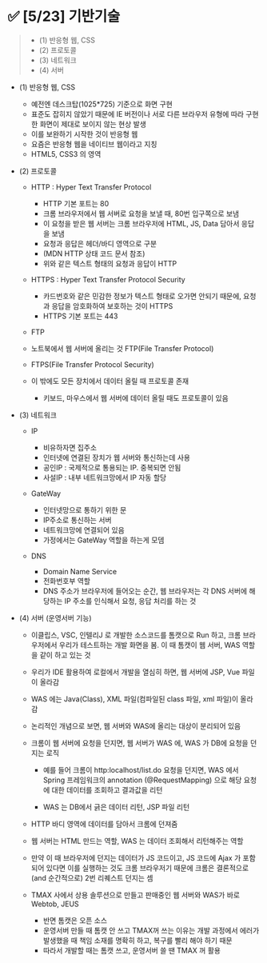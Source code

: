 # ✅ [5/23] 기반기술

> - (1) 반응형 웹, CSS
> - (2) 프로토콜
> - (3) 네트워크
> - (4) 서버



- (1) 반응형 웹, CSS
  - 예전엔 데스크탑(1025*725) 기준으로 화면 구현
  - 표준도 잡히지 않았기 때문에 IE 버전이나 서로 다른 브라우저 유형에 따라 구현한 화면이 제대로 보이지 않는 현상 발생
  - 이를 보완하기 시작한 것이 반응형 웹
  - 요즘은 반응형 웹을 네이티브 웹이라고 지칭
  - HTML5, CSS3 의 영역



- (2) 프로토콜

  - HTTP : Hyper Text Transfer Protocol
    - HTTP 기본 포트는 80
    - 크롬 브라우저에서 웹 서버로 요청을 보낼 때, 80번 입구쪽으로 보냄
    - 이 요청을 받은 웹 서버는 크롬 브라우저에 HTML, JS, Data 담아서 응답을 보냄
    - 요청과 응답은 헤더/바디 영역으로 구분
    - (MDN HTTP 상태 코드 문서 참조)
    - 위와 같은 텍스트 형태의 요청과 응답이 HTTP
  - HTTPS : Hyper Text Transfer Protocol Security
    - 카드번호와 같은 민감한 정보가 텍스트 형태로 오가면 안되기 때문에, 요청과 응답을 암호화하여 보호하는 것이 HTTPS 
    - HTTPS 기본 포트는 443

  -  FTP
    - 노트북에서 웹 서버에 올리는 것 FTP(File Transfer Protocol)
    - FTPS(File Transfer Protocol Security)
  - 이 밖에도 모든 장치에서 데이터 올릴 때 프로토콜 존재
    - 키보드, 마우스에서 웹 서버에 데이터 올릴 때도 프로토콜이 있음



- (3) 네트워크

  - IP
    - 비유하자면 집주소
    - 인터넷에 연결된 장치가 웹 서버와 통신하는데 사용
    - 공인IP : 국제적으로 통용되는 IP. 중복되면 안됨
    - 사설IP : 내부 네트워크망에서 IP 자동 할당

  - GateWay
    - 인터넷망으로 통하기 위한 문
    - IP주소로 통신하는 서버
    - 네트워크망에 연결되어 있음
    - 가정에서는 GateWay 역할을 하는게 모뎀 

  - DNS
    - Domain Name Service
    - 전화번호부 역할
    - DNS 주소가 브라우저에 들어오는 순간, 웹 브라우저는 각 DNS 서버에 해당하는 IP 주소를 인식해서 요청, 응답 처리를 하는 것

 

- (4) 서버 (운영서버 기능)

  - 이클립스, VSC, 인텔리J 로 개발한 소스코드를 톰캣으로 Run 하고, 크롬 브라우저에서 우리가 테스트하는 개발 화면을 봄. 이 때 톰캣이 웹 서버, WAS 역할을 같이 하고 있는 것

  - 우리가 IDE 활용하여 로컬에서 개발을 열심히 하면, 웹 서버에 JSP, Vue 파일이 올라감

  - WAS 에는 Java(Class), XML 파일(컴파일된 class 파일, xml 파일)이 올라감

  - 논리적인 개념으로 보면, 웹 서버와 WAS에 올리는 대상이 분리되어 있음

  - 크롬이 웹 서버에 요청을 던지면, 웹 서버가 WAS 에, WAS 가 DB에 요청을 던지는 로직

    - 예를 들어 크롬이 http:localhost/list.do 요청을 던지면, WAS 에서 Spring 프레임워크의 annotation (@RequestMapping) 으로 해당 요청에 대한 데이터를 조회하고 결과값을 리턴

    - WAS 는 DB에서 긁은 데이터 리턴, JSP 파일 리턴

  - HTTP 바디 영역에 데이터를 담아서 크롬에 던져줌

  - 웹 서버는 HTML 만드는 역할, WAS 는 데이터 조회해서 리턴해주는 역할

  - 만약 이 때 브라우저에 던지는 데이터가 JS 코드이고, JS 코드에 Ajax 가 포함되어 있다면 이를 실행하는 것도 크롬 브라우저기 때문에 크롬은 결론적으로(and 순간적으로) 2번 리퀘스트 던지는 셈

  - TMAX 사에서 상용 솔루션으로 만들고 판매중인 웹 서버와 WAS가 바로 Webtob, JEUS
    - 반면 톰캣은 오픈 소스
    - 운영서버 만들 때 톰캣 안 쓰고 TMAX꺼 쓰는 이유는 개발 과정에서 에러가 발생했을 때 책임 소재를 명확히 하고, 복구를 빨리 해야 하기 때문
    - 따라서 개발할 때는 톰캣 쓰고, 운영서버 쓸 땐 TMAX 꺼 활용